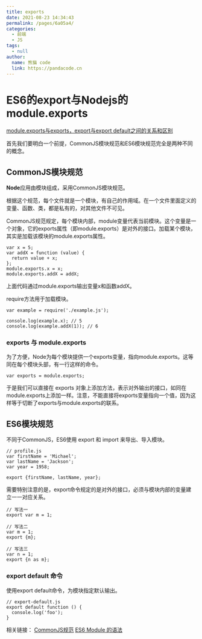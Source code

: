 ```yaml
---
title: exports
date: 2021-08-23 14:34:43
permalink: /pages/6a05a4/
categories: 
  - 前端
  - JS
tags: 
  - null
author: 
  name: 熊猫 code
  link: https://pandacode.cn
---
```


# ES6的export与Nodejs的module.exports

[module.exports与exports，export与export default之间的关系和区别](https://www.cnblogs.com/fayin/p/6831071.html)

首先我们要明白一个前提，CommonJS模块规范和ES6模块规范完全是两种不同的概念。

## CommonJS模块规范
**Node**应用由模块组成，采用CommonJS模块规范。

根据这个规范，每个文件就是一个模块，有自己的作用域。在一个文件里面定义的变量、函数、类，都是私有的，对其他文件不可见。

CommonJS规范规定，每个模块内部，module变量代表当前模块。这个变量是一个对象，它的exports属性（即module.exports）是对外的接口。加载某个模块，其实是加载该模块的module.exports属性。
```
var x = 5;
var addX = function (value) {
  return value + x;
};
module.exports.x = x;
module.exports.addX = addX;
```
上面代码通过module.exports输出变量x和函数addX。

require方法用于加载模块。
```
var example = require('./example.js');

console.log(example.x); // 5
console.log(example.addX(1)); // 6
```
### exports 与 module.exports
为了方便，Node为每个模块提供一个exports变量，指向module.exports。这等同在每个模块头部，有一行这样的命令。
```
var exports = module.exports;
```
于是我们可以直接在 exports 对象上添加方法，表示对外输出的接口，如同在module.exports上添加一样。注意，不能直接将exports变量指向一个值，因为这样等于切断了exports与module.exports的联系。

## ES6模块规范
不同于CommonJS，ES6使用 export 和 import 来导出、导入模块。
```
// profile.js
var firstName = 'Michael';
var lastName = 'Jackson';
var year = 1958;

export {firstName, lastName, year};
```
需要特别注意的是，export命令规定的是对外的接口，必须与模块内部的变量建立一一对应关系。
```
// 写法一
export var m = 1;

// 写法二
var m = 1;
export {m};

// 写法三
var n = 1;
export {n as m};
```
### export default 命令
使用export default命令，为模块指定默认输出。
```
// export-default.js
export default function () {
  console.log('foo');
}
```
相关链接：
[CommonJS规范](http://javascript.ruanyifeng.com/nodejs/module.html)
[ES6 Module 的语法](http://es6.ruanyifeng.com/#docs/module)